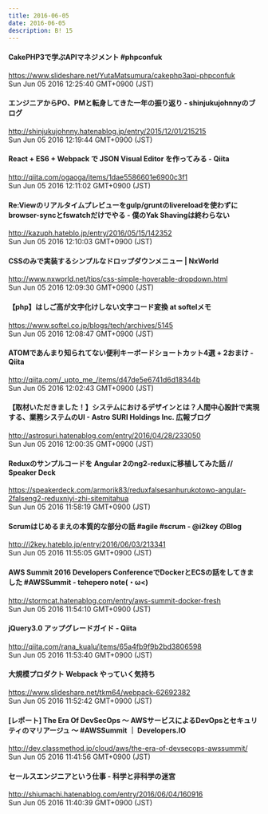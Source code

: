 ```yaml
---
title: 2016-06-05
date: 2016-06-05
description: B! 15
---
```


#### CakePHP3で学ぶAPIマネジメント #phpconfuk
https://www.slideshare.net/YutaMatsumura/cakephp3api-phpconfuk<br>
Sun Jun 05 2016 12:25:40 GMT+0900 (JST)<br>


#### エンジニアからPO、PMと転身してきた一年の振り返り - shinjukujohnnyのブログ
http://shinjukujohnny.hatenablog.jp/entry/2015/12/01/215215<br>
Sun Jun 05 2016 12:19:44 GMT+0900 (JST)<br>


#### React + ES6 + Webpack で JSON Visual Editor を作ってみる - Qiita
http://qiita.com/ogaoga/items/1dae5586601e6900c3f1<br>
Sun Jun 05 2016 12:11:02 GMT+0900 (JST)<br>


#### Re:Viewのリアルタイムプレビューをgulp/gruntのlivereloadを使わずにbrowser-syncとfswatchだけでやる - 僕のYak Shavingは終わらない
http://kazuph.hateblo.jp/entry/2016/05/15/142352<br>
Sun Jun 05 2016 12:10:03 GMT+0900 (JST)<br>


#### CSSのみで実装するシンプルなドロップダウンメニュー | NxWorld
http://www.nxworld.net/tips/css-simple-hoverable-dropdown.html<br>
Sun Jun 05 2016 12:09:30 GMT+0900 (JST)<br>


#### 【php】はしご高が文字化けしない文字コード変換   at softelメモ
https://www.softel.co.jp/blogs/tech/archives/5145<br>
Sun Jun 05 2016 12:08:47 GMT+0900 (JST)<br>


#### ATOMであんまり知られてない便利キーボードショートカット4選 + 2おまけ - Qiita
http://qiita.com/_upto_me_/items/d47de5e6741d6d18344b<br>
Sun Jun 05 2016 12:02:43 GMT+0900 (JST)<br>


#### 【取材いただきました！】システムにおけるデザインとは？人間中心設計で実現する、業務システムのUI - Astro SURI Holdings Inc. 広報ブログ
http://astrosuri.hatenablog.com/entry/2016/04/28/233050<br>
Sun Jun 05 2016 12:00:35 GMT+0900 (JST)<br>


#### Reduxのサンプルコードを Angular 2のng2-reduxに移植してみた話 // Speaker Deck
https://speakerdeck.com/armorik83/reduxfalsesanhurukotowo-angular-2falseng2-reduxniyi-zhi-sitemitahua<br>
Sun Jun 05 2016 11:58:19 GMT+0900 (JST)<br>


#### Scrumはじめるまえの本質的な部分の話 #agile #scrum - @i2key のBlog
http://i2key.hateblo.jp/entry/2016/06/03/213341<br>
Sun Jun 05 2016 11:55:05 GMT+0900 (JST)<br>


#### AWS Summit 2016 Developers ConferenceでDockerとECSの話をしてきました #AWSSummit - tehepero note(・ω<)
http://stormcat.hatenablog.com/entry/aws-summit-docker-fresh<br>
Sun Jun 05 2016 11:54:10 GMT+0900 (JST)<br>


#### jQuery3.0 アップグレードガイド - Qiita
http://qiita.com/rana_kualu/items/65a4fb9f9b2bd3806598<br>
Sun Jun 05 2016 11:53:40 GMT+0900 (JST)<br>


#### 大規模プロダクト Webpack やっていく気持ち
https://www.slideshare.net/tkm64/webpack-62692382<br>
Sun Jun 05 2016 11:52:42 GMT+0900 (JST)<br>


#### [レポート] The Era Of DevSecOps 〜 AWSサービスによるDevOpsとセキュリティのマリアージュ 〜 #AWSSummit ｜ Developers.IO
http://dev.classmethod.jp/cloud/aws/the-era-of-devsecops-awssummit/<br>
Sun Jun 05 2016 11:41:56 GMT+0900 (JST)<br>


#### セールスエンジニアという仕事 - 科学と非科学の迷宮
http://shiumachi.hatenablog.com/entry/2016/06/04/160916<br>
Sun Jun 05 2016 11:40:39 GMT+0900 (JST)<br>


